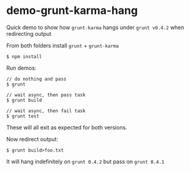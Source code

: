 # demo-grunt-karma-hang

Quick demo to show how `grunt-karma` hangs under `grunt v0.4.2` when redirecting output

From both folders install `grunt` + `grunt-karma`

    $ npm install
    
Run demos:

    // do nothing and pass
    $ grunt

    // wait async, then pass task
    $ grunt build
    
    // wait async, then fail task
    $ grunt test

These will all exit as expected for both versions.

Now redirect output:

	$ grunt build>foo.txt

It will hang indefinitely on `grunt 0.4.2` but pass on `grunt 0.4.1`
